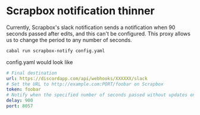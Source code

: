 Scrapbox notification thinner
====

Currently, Scrapbox's slack notification sends a notification when 90 seconds passed after edits, and this can't be configured.
This proxy allows us to change the period to any number of seconds.

```sh
cabal run scrapbox-notify config.yaml
```

config.yaml would look like

```yaml
# Final destination
url: https://discordapp.com/api/webhooks/XXXXXX/slack
# Set the URL to http://example.com:PORT/foobar on Scrapbox
token: foobar
# Notify when the specified number of seconds passed without updates on a page
delay: 900
port: 8057
```